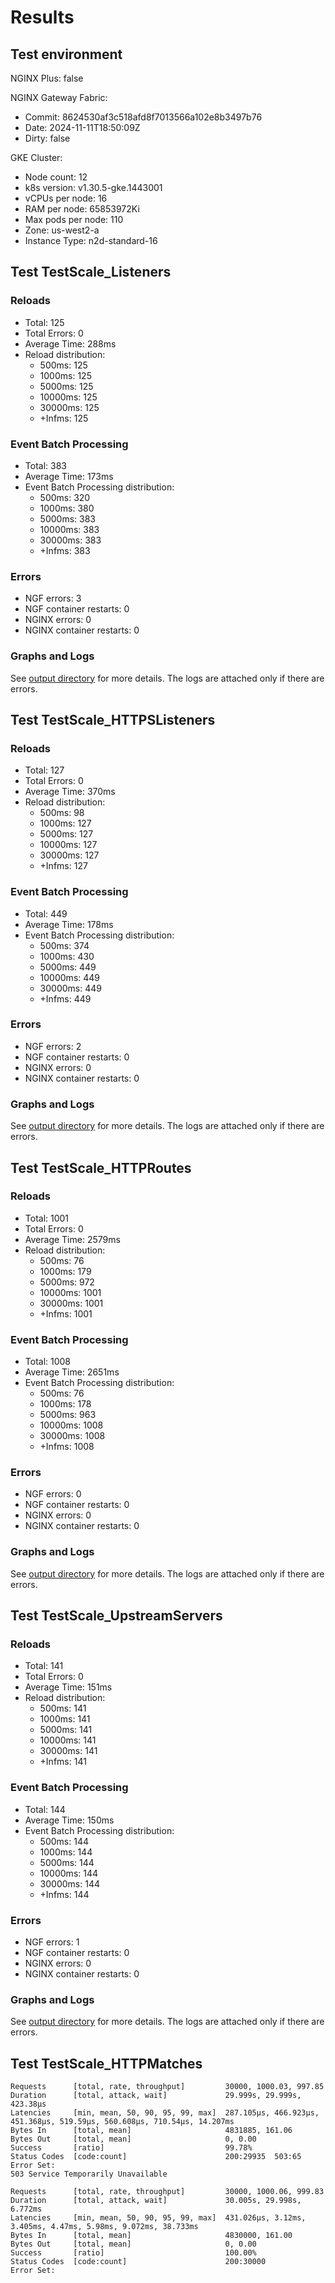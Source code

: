 # Results

## Test environment

NGINX Plus: false

NGINX Gateway Fabric:

- Commit: 8624530af3c518afd8f7013566a102e8b3497b76
- Date: 2024-11-11T18:50:09Z
- Dirty: false

GKE Cluster:

- Node count: 12
- k8s version: v1.30.5-gke.1443001
- vCPUs per node: 16
- RAM per node: 65853972Ki
- Max pods per node: 110
- Zone: us-west2-a
- Instance Type: n2d-standard-16

## Test TestScale_Listeners

### Reloads

- Total: 125
- Total Errors: 0
- Average Time: 288ms
- Reload distribution:
	- 500ms: 125
	- 1000ms: 125
	- 5000ms: 125
	- 10000ms: 125
	- 30000ms: 125
	- +Infms: 125

### Event Batch Processing

- Total: 383
- Average Time: 173ms
- Event Batch Processing distribution:
	- 500ms: 320
	- 1000ms: 380
	- 5000ms: 383
	- 10000ms: 383
	- 30000ms: 383
	- +Infms: 383

### Errors

- NGF errors: 3
- NGF container restarts: 0
- NGINX errors: 0
- NGINX container restarts: 0

### Graphs and Logs

See [output directory](./TestScale_Listeners) for more details.
The logs are attached only if there are errors.

## Test TestScale_HTTPSListeners

### Reloads

- Total: 127
- Total Errors: 0
- Average Time: 370ms
- Reload distribution:
	- 500ms: 98
	- 1000ms: 127
	- 5000ms: 127
	- 10000ms: 127
	- 30000ms: 127
	- +Infms: 127

### Event Batch Processing

- Total: 449
- Average Time: 178ms
- Event Batch Processing distribution:
	- 500ms: 374
	- 1000ms: 430
	- 5000ms: 449
	- 10000ms: 449
	- 30000ms: 449
	- +Infms: 449

### Errors

- NGF errors: 2
- NGF container restarts: 0
- NGINX errors: 0
- NGINX container restarts: 0

### Graphs and Logs

See [output directory](./TestScale_HTTPSListeners) for more details.
The logs are attached only if there are errors.

## Test TestScale_HTTPRoutes

### Reloads

- Total: 1001
- Total Errors: 0
- Average Time: 2579ms
- Reload distribution:
	- 500ms: 76
	- 1000ms: 179
	- 5000ms: 972
	- 10000ms: 1001
	- 30000ms: 1001
	- +Infms: 1001

### Event Batch Processing

- Total: 1008
- Average Time: 2651ms
- Event Batch Processing distribution:
	- 500ms: 76
	- 1000ms: 178
	- 5000ms: 963
	- 10000ms: 1008
	- 30000ms: 1008
	- +Infms: 1008

### Errors

- NGF errors: 0
- NGF container restarts: 0
- NGINX errors: 0
- NGINX container restarts: 0

### Graphs and Logs

See [output directory](./TestScale_HTTPRoutes) for more details.
The logs are attached only if there are errors.

## Test TestScale_UpstreamServers

### Reloads

- Total: 141
- Total Errors: 0
- Average Time: 151ms
- Reload distribution:
	- 500ms: 141
	- 1000ms: 141
	- 5000ms: 141
	- 10000ms: 141
	- 30000ms: 141
	- +Infms: 141

### Event Batch Processing

- Total: 144
- Average Time: 150ms
- Event Batch Processing distribution:
	- 500ms: 144
	- 1000ms: 144
	- 5000ms: 144
	- 10000ms: 144
	- 30000ms: 144
	- +Infms: 144

### Errors

- NGF errors: 1
- NGF container restarts: 0
- NGINX errors: 0
- NGINX container restarts: 0

### Graphs and Logs

See [output directory](./TestScale_UpstreamServers) for more details.
The logs are attached only if there are errors.

## Test TestScale_HTTPMatches

```text
Requests      [total, rate, throughput]         30000, 1000.03, 997.85
Duration      [total, attack, wait]             29.999s, 29.999s, 423.38µs
Latencies     [min, mean, 50, 90, 95, 99, max]  287.105µs, 466.923µs, 451.368µs, 519.59µs, 560.608µs, 710.54µs, 14.207ms
Bytes In      [total, mean]                     4831885, 161.06
Bytes Out     [total, mean]                     0, 0.00
Success       [ratio]                           99.78%
Status Codes  [code:count]                      200:29935  503:65  
Error Set:
503 Service Temporarily Unavailable
```
```text
Requests      [total, rate, throughput]         30000, 1000.06, 999.83
Duration      [total, attack, wait]             30.005s, 29.998s, 6.772ms
Latencies     [min, mean, 50, 90, 95, 99, max]  431.026µs, 3.12ms, 3.405ms, 4.47ms, 5.98ms, 9.072ms, 38.733ms
Bytes In      [total, mean]                     4830000, 161.00
Bytes Out     [total, mean]                     0, 0.00
Success       [ratio]                           100.00%
Status Codes  [code:count]                      200:30000  
Error Set:
```
